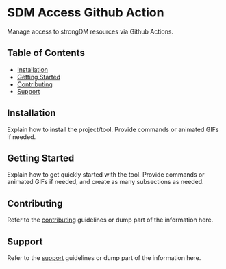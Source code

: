 # SDM Access Github Action

Manage access to strongDM resources via Github Actions.

## Table of Contents
* [Installation](#installation)
* [Getting Started](#getting-started)
* [Contributing](#contributing)
* [Support](#support)

## Installation
Explain how to install the project/tool. Provide commands or animated GIFs if needed.

## Getting Started
Explain how to get quickly started with the tool. Provide commands or animated GIFs if needed, and create as many subsections as needed.

## Contributing
Refer to the [contributing](CONTRIBUTING.md) guidelines or dump part of the information here.

## Support
Refer to the [support](SUPPORT.md) guidelines or dump part of the information here.

